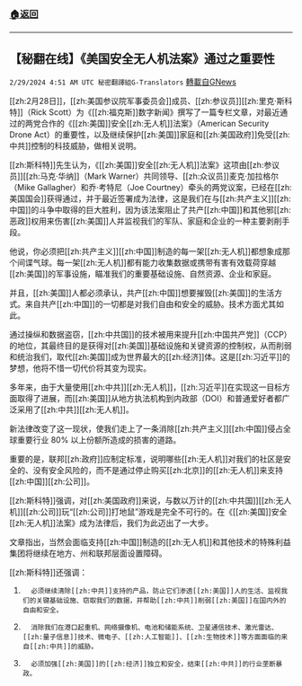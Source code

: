 ###  [:house:返回](README.md)
---


## 【秘翻在线】《美国安全无人机法案》通过之重要性
`2/29/2024 4:51 AM UTC 秘密翻譯組G-Translators` [轉載自GNews](https://gnews.org/articles/2351640)

[[zh:2月28日]]，[[zh:美国参议院军事委员会]]成员、[[zh:参议员]][[zh:里克·斯科特]]（Rick Scott）为《[[zh:福克斯]]数字新闻》撰写了一篇专栏文章，对最近通过的两党合作的《[[zh:美国]]安全[[zh:无人机]]法案》（American Security Drone Act）的重要性，以及继续保护[[zh:美国]]家庭和[[zh:美国政府]]免受[[zh:中共]]控制的科技威胁，做相关说明。

[[zh:斯科特]]先生认为，《[[zh:美国]]安全[[zh:无人机]]法案》这项由[[zh:参议员]][[zh:马克·华纳]]（Mark Warner）共同领导、[[zh:众议员]]麦克·加拉格尔（Mike Gallagher）和乔·考特尼（Joe Courtney）牵头的两党议案，已经在[[zh:美国国会]]获得通过，并于最近签署成为法律，这是我们在与[[zh:共产主义]][[zh:中国]]的斗争中取得的巨大胜利，因为该法案阻止了共产[[zh:中国]]和其他邪[[zh:恶政]]权用来伤害[[zh:美国]]人并监视我们的军队、家庭和企业的一种主要剥削手段。

他说，你必须把[[zh:共产主义]][[zh:中国]]制造的每一架[[zh:无人机]]都想象成那个间谍气球。每一架[[zh:无人机]]都有能力收集数据或携带有害有效载荷穿越[[zh:美国]]的军事设施，瞄准我们的重要基础设施、自然资源、企业和家庭。

并且，[[zh:美国]]人都必须承认，共产[[zh:中国]]想要摧毁[[zh:美国]]的生活方式。来自共产[[zh:中国]]的一切都是对我们自由和安全的威胁。技术方面尤其如此。

通过操纵和数据盗窃，[[zh:中共国]]的技术被用来提升[[zh:中国共产党]]（CCP）的地位，其最终目的是获得对[[zh:美国]]基础设施和关键资源的控制权，从而削弱和统治我们，取代[[zh:美国]]成为世界最大的[[zh:经济]]体。这是[[zh:习近平]]的梦想，他将不惜一切代价将其变为现实。

多年来，由于大量使用[[zh:中共]][[zh:无人机]]，[[zh:习近平]]在实现这一目标方面取得了进展，而[[zh:美国]]从地方执法机构到内政部（DOI）和普通爱好者都广泛采用了[[zh:中共]][[zh:无人机]]。

新法律改变了这一现状，使我们走上了一条消除[[zh:共产主义]][[zh:中国]]侵占全球重要行业 80% 以上份额所造成的损害的道路。

重要的是，联邦[[zh:政府]]应制定标准，说明哪些[[zh:无人机]]对我们的社区是安全的、没有安全风险的，而不是通过停止购买[[zh:北京]]的[[zh:无人机]]来支持[[zh:中国]][[zh:公司]]。

[[zh:斯科特]]强调，对[[zh:美国政府]]来说，与数以万计的[[zh:中共国]][[zh:无人机]][[zh:公司]]玩“[[zh:公司]]打地鼠”游戏是完全不可行的。在《[[zh:美国]]安全[[zh:无人机]]法案》成为法律后，我们为此迈出了一大步。

文章指出，当然会面临支持[[zh:中国]]制造的[[zh:无人机]]和其他技术的特殊利益集团将继续在地方、州和联邦层面设置障碍。

[[zh:斯科特]]还强调：

1.       必须继续清除[[zh:中共]]支持的产品，防止它们渗透[[zh:美国]]人的生活、监视我们的关键基础设施、窃取我们的数据，并帮助[[zh:中共]]削弱[[zh:美国]]在国内外的自由和安全。

2.       消除我们在港口起重机、网络摄像机、电池和储能系统、卫星通信技术、激光雷达、[[zh:量子信息]]技术、微电子、[[zh:人工智能]]、[[zh:生物技术]]等方面面临的来自[[zh:中共]]的威胁。

3.       必须加强[[zh:美国]]的[[zh:经济]]独立和安全，结束[[zh:中共]]的行业垄断暴政。
